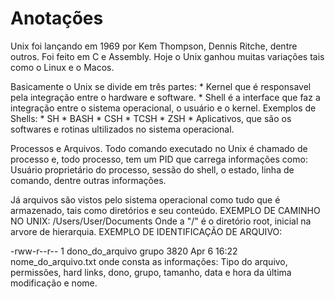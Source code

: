 # Anotações
Unix foi lançando em 1969 por Kem Thompson, Dennis Ritche, dentre outros.
Foi feito em C e Assembly.
Hoje o Unix ganhou muitas variações tais como o Linux e o Macos.

Basicamente o Unix se divide em três partes:
    * Kernel que é responsavel pela integração entre o hardware e software.
    * Shell é a interface que faz a integração entre o sistema operacional, o usuário e o kernel. Exemplos de Shells:
        * SH
        * BASH
        * CSH
        * TCSH
        * ZSH
    * Aplicativos, que são os softwares e rotinas ultilizados no sistema operacional.

Processos e Arquivos.
Todo comando executado no Unix é chamado de processo e, todo processo, tem um PID que carrega informações como: Usuário proprietário do processo, sessão do shell, o estado, linha de comando, dentre outras informações.

Já arquivos são vistos pelo sistema operacional como tudo que é armazenado, tais como diretórios e seu conteúdo.
EXEMPLO DE CAMINHO NO UNIX: /Users/User/Documents
Onde a "/" é o diretório root, inicial na arvore de hierarquia.
EXEMPLO DE IDENTIFICAÇÃO DE ARQUIVO:

-rww-r--r-- 1 dono_do_arquivo grupo 3820 Apr 6 16:22 nome_do_arquivo.txt
onde consta as informações: Tipo do arquivo, permissões, hard links, dono, grupo, tamanho, data e hora da última modificação e nome.

